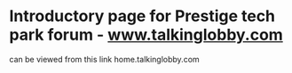 # Introductory page for Prestige tech park forum - www.talkinglobby.com
can be viewed from this link home.talkinglobby.com
